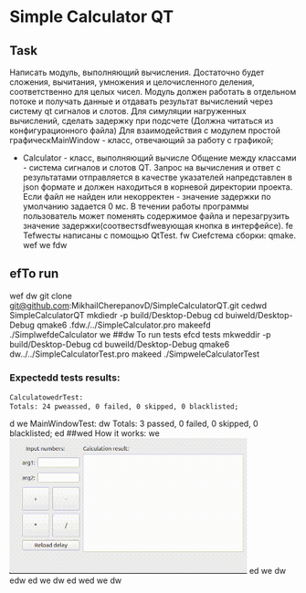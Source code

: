 # Simple Calculator QT
## Task

Написать модуль, выполняющий вычисления. Достаточно будет сложения, вычитания, умножения и целочисленного деления, соответственно для целых чисел.
Модуль должен работать в отдельном потоке и получать данные и отдавать результат вычислений через систему qt сигналов и слотов.
Для симуляции нагруженных вычислений, сделать задержку при подсчете (Должна читаться из конфигурационного файла)
Для взаимодействия с модулем простой графическMainWindow - класс, отвечающий за работу с графикой;
* Calculator - класс, выполняющий вычисле
Общение  между классами - система сигналов и слотов QT. 
Запрос на вычисления и ответ с результатами отправляется в качестве указателей
напредставлен в json формате и должен находиться в корневой директории проекта.
Если файл не найден или некорректен - значение задержки по умолчанию задается 0 мс.
В течении работы программы пользователь может поменять содержимое файла и
 перезагрузить значение задержки(соотвестsdfweвующая кнопка в интерфейсе).
fe
Теfweсты написаны с помощью QtTest.
fw
Сиefстема сборки: qmake.
wef
we
fdw
## efTo run
wef
   dw git clone git@github.com:MikhailCherepanovD/SimpleCalculatorQT.git
    cedwd SimpleCalculatorQT
    mkdiedr -p build/Desktop-Debug
    cd buiweld/Desktop-Debug
    qmake6 .fdw./../SimpleCalculator.pro
    makeefd
    ./SimplwefdeCalculator
we
##dw To run tests
    efcd tests
    mkweddir -p build/Desktop-Debug
    cd buweild/Desktop-Debug
    qmake6 dw../../SimpleCalculatorTest.pro
    makeed
    ./SimpweleCalculatorTest
### Expectedd tests results:
    CalculatowedrTest: 
    Totals: 24 pweassed, 0 failed, 0 skipped, 0 blacklisted;
d
 we   MainWindowTest:
   dw Totals: 3 passed, 0 failed, 0 skipped, 0 blacklisted;
ed
##wed How it works:
we
![dw](HowItWork.gif)
ed
we
dw
edw
ed
we
dw
ed
wed
we
dw
